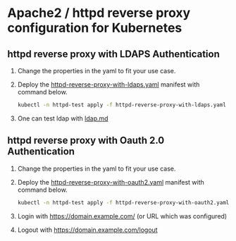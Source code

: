 # Apache2 / httpd reverse proxy configuration for Kubernetes

## httpd reverse proxy with LDAPS Authentication

1. Change the properties in the yaml to fit your use case.
1. Deploy the [httpd-reverse-proxy-with-ldaps.yaml](httpd-reverse-proxy-with-ldaps.yaml) manifest with command below.

    ~~~sh
    kubectl -n httpd-test apply -f httpd-reverse-proxy-with-ldaps.yaml
    ~~~

1. One can test ldap with [ldap.md](../../linux/ldap.md)

## httpd reverse proxy with Oauth 2.0 Authentication

1. Change the properties in the yaml to fit your use case.
1. Deploy the [httpd-reverse-proxy-with-oauth2.yaml](httpd-reverse-proxy-with-oauth2.yaml) manifest with command below.

    ~~~sh
    kubectl -n httpd-test apply -f httpd-reverse-proxy-with-oauth2.yaml
    ~~~

1. Login with <https://domain.example.com/> (or URL which was configured)
1. Logout with <https://domain.example.com/logout>
